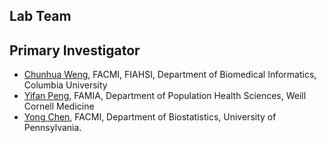 ## Lab Team

## Primary Investigator

* [Chunhua Weng](https://www.dbmi.columbia.edu/profile/chunhua-weng/), FACMI, FIAHSI, Department of Biomedical Informatics, Columbia University
* [Yifan Peng](https://penglab.weill.cornell.edu/), FAMIA, Department of Population Health Sciences, Weill Cornell Medicine
* [Yong Chen](https://penncil.med.upenn.edu/about-pi/), FACMI, Department of Biostatistics, University of Pennsylvania.
